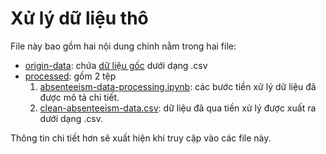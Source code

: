 # Xử lý dữ liệu thô

File này bao gồm hai nội dung chính nằm trong hai file:
- [origin-data](https://github.com/hinmfm/absenteeism-prediction/tree/main/processing-raw-data/origin-data): chứa [dữ liệu gốc](https://github.com/hinmfm/absenteeism-prediction/blob/main/processing-raw-data/origin-data/absenteeism-data.csv) dưới dạng .csv
- [processed](https://github.com/hinmfm/absenteeism-prediction/tree/main/processing-raw-data/processed): gồm 2 tệp
  1. [absenteeism-data-processing.ipynb](https://github.com/hinmfm/absenteeism-prediction/blob/main/processing-raw-data/processed/absenteeism-data-processing.ipynb):     các bước tiền xử lý dữ liệu đã được mô tả chi tiết.
  2. [clean-absenteeism-data.csv](https://github.com/hinmfm/absenteeism-prediction/blob/main/processing-raw-data/processed/cleaned-absenteeism-data.csv): dữ liệu đã      qua tiền xử lý được xuất ra dưới dạng .csv.

Thông tin chi tiết hơn sẽ xuất hiện khi truy cập vào các file này.
